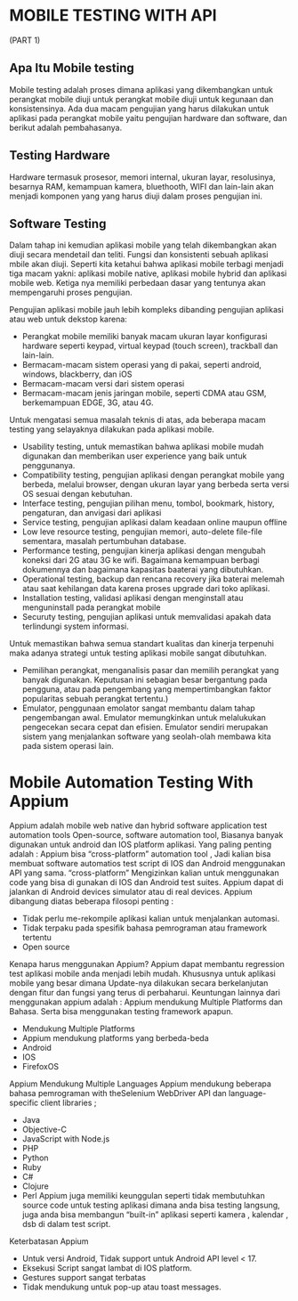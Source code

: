 # MOBILE TESTING WITH API 
(PART 1)
## Apa Itu Mobile testing
   Mobile testing adalah proses dimana aplikasi yang dikembangkan untuk perangkat mobile diuji untuk perangkat mobile diuji untuk kegunaan dan konsistensinya. Ada dua macam pengujian yang harus dilakukan untuk aplikasi pada perangkat mobile yaitu pengujian hardware dan software, dan berikut adalah pembahasanya.

## Testing Hardware 
   Hardware termasuk prosesor, memori internal, ukuran layar, resolusinya, besarnya RAM, kemampuan kamera, bluethooth, WIFI dan lain-lain akan menjadi komponen yang yang harus diuji dalam proses pengujian ini.

## Software Testing
   Dalam tahap ini kemudian aplikasi mobile yang telah dikembangkan akan diuji secara mendetail dan teliti. Fungsi dan konsistenti sebuah aplikasi mbile akan diuji. Seperti kita ketahui bahwa aplikasi mobile terbagi menjadi tiga macam yakni: aplikasi mobile native, aplikasi mobile hybrid dan aplikasi mobile web. Ketiga nya memiliki perbedaan dasar yang tentunya akan mempengaruhi proses pengujian.

   Pengujian aplikasi mobile jauh lebih kompleks dibanding pengujian aplikasi atau web untuk dekstop karena:
   - Perangkat mobile memiliki banyak macam ukuran layar konfigurasi hardware seperti keypad, virtual keypad (touch screen), trackball dan lain-lain.
   - Bermacam-macam sistem operasi yang di pakai, seperti android, windows, blackberry, dan iOS
   - Bermacam-macam versi dari sistem operasi 
   - Bermacam-macam jenis jaringan mobile, seperti CDMA atau GSM, berkemampuan EDGE, 3G, atau 4G.

   Untuk mengatasi semua masalah teknis di atas, ada beberapa macam testing yang selayaknya dilakukan pada aplikasi mobile.
   - Usability testing, untuk memastikan bahwa aplikasi mobile mudah digunakan dan memberikan user experience yang baik untuk penggunanya.
   - Compatibility testing, pengujian aplikasi dengan perangkat mobile yang berbeda, melalui browser, dengan ukuran layar yang berbeda serta versi OS sesuai dengan kebutuhan.
   - Interface testing, pengujian pilihan menu, tombol, bookmark, history, pengaturan, dan anvigasi dari aplikasi
   - Service testing, pengujian aplikasi dalam keadaan online maupun offline 
   - Low leve resource testing, pengujian memori, auto-delete file-file sementara, masalah pertumbuhan database.
   - Performance testing, pengujian kinerja aplikasi dengan mengubah koneksi dari 2G atau 3G ke wifi. Bagaimana kemampuan berbagi dokumennya dan bagaimana kapasitas baaterai yang dibutuhkan.
   - Operational testing, backup dan rencana recovery jika baterai melemah atau saat kehilangan data karena proses upgrade dari toko aplikasi. 
   - Installation testing, validasi aplikasi dengan menginstall atau menguninstall pada perangkat mobile
   - Securuty testing, pengujian aplikasi untuk memvalidasi apakah data terlindungi system informasi.
   
   Untuk memastikan bahwa semua standart kualitas dan kinerja terpenuhi maka adanya strategi untuk testing aplikasi mobile sangat dibutuhkan.
   - Pemilihan perangkat, menganalisis pasar dan memilih perangkat yang banyak digunakan. Keputusan ini sebagian besar bergantung pada pengguna, atau pada pengembang yang mempertimbangkan faktor popularitas sebuah perangkat tertentu.)
   - Emulator, penggunaan emolator sangat membantu dalam tahap pengembangan awal. Emulator memungkinkan untuk melalukukan pengecekan secara cepat dan efisien. Emulator sendiri merupakan sistem yang menjalankan software yang seolah-olah membawa kita pada sistem operasi lain.

# Mobile Automation Testing With Appium
  Appium adalah mobile web native dan hybrid software application test automation tools Open-source, software automation tool, Biasanya banyak digunakan untuk android dan IOS platform aplikasi. Yang paling penting adalah : Appium bisa “cross-platform” automation tool , Jadi kalian bisa membuat software automatios test script di IOS dan Android menggunakan API yang sama. “cross-platform” Mengizinkan kalian untuk menggunakan code yang bisa di gunakan di IOS dan Android test suites. Appium dapat di jalankan di Android devices simulator atau di real devices. Appium dibangung diatas beberapa filosopi penting :
  - Tidak perlu me-rekompile aplikasi kalian untuk menjalankan automasi.
  - Tidak terpaku pada spesifik bahasa pemrograman atau framework tertentu
  - Open source 

  Kenapa harus menggunakan Appium?
  Appium dapat membantu regression test aplikasi mobile anda menjadi lebih mudah. Khususnya untuk aplikasi mobile yang besar dimana Update-nya dilakukan secara berkelanjutan dengan fitur dan fungsi yang terus di perbaharui.
  Keuntungan lainnya dari menggunakan appium adalah : Appium mendukung Multiple Platforms dan Bahasa. Serta bisa menggunakan testing framework apapun.
  - Mendukung Multiple Platforms 
  - Appium mendukung platforms yang berbeda-beda
  - Android
  - IOS
  - FirefoxOS

  Appium Mendukung Multiple Languages 
  Appium mendukung beberapa bahasa pemrograman with theSelenium WebDriver API dan language-specific client libraries ;
  - Java
  - Objective-C
  - JavaScript with Node.js
  - PHP
  - Python
  - Ruby
  - C#
  - Clojure
  - Perl
  Appium juga memiliki keunggulan seperti tidak membutuhkan source code untuk testing aplikasi dimana anda bisa testing langsung, juga anda bisa membangun “built-in” aplikasi seperti kamera , kalendar , dsb di dalam test script.

  Keterbatasan Appium
  - Untuk versi Android, Tidak support untuk Android API level < 17.
  - Eksekusi Script sangat lambat di IOS platform.
  - Gestures support sangat terbatas
  - Tidak mendukung untuk pop-up atau toast messages.


